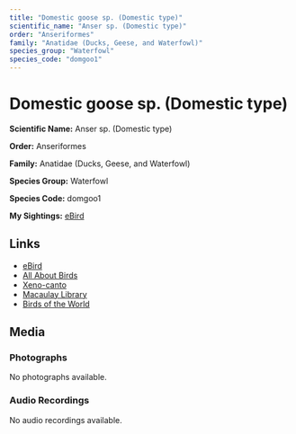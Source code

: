 ```yaml
---
title: "Domestic goose sp. (Domestic type)"
scientific_name: "Anser sp. (Domestic type)"
order: "Anseriformes"
family: "Anatidae (Ducks, Geese, and Waterfowl)"
species_group: "Waterfowl"
species_code: "domgoo1"
---
```


# Domestic goose sp. (Domestic type)

**Scientific Name:** Anser sp. (Domestic type)

**Order:** Anseriformes

**Family:** Anatidae (Ducks, Geese, and Waterfowl)

**Species Group:** Waterfowl

**Species Code:** domgoo1

**My Sightings:** [eBird](https://ebird.org/lifelist?r=world&time=life&spp=domgoo1)

## Links
* [eBird](https://ebird.org/species/domgoo1) 
* [All About Birds](https://www.allaboutbirds.org/guide/domgoo1) 
* [Xeno-canto](https://www.xeno-canto.org/species/domgoo1) 
* [Macaulay Library](https://search.macaulaylibrary.org/catalog?taxonCode=domgoo1&sort=rating_rank_desc)
* [Birds of the World](https://birdsoftheworld.org/bow/species/domgoo1)

## Media
### Photographs
No photographs available.

### Audio Recordings
No audio recordings available.
